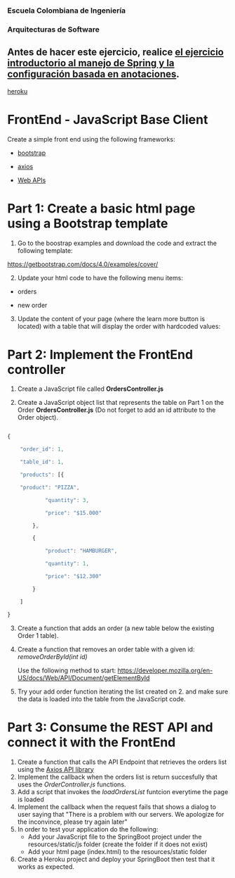 ### Escuela Colombiana de Ingeniería

### Arquitecturas de Software


## Antes de hacer este ejercicio, realice [el ejercicio introductorio al manejo de Spring y la configuración basada en anotaciones](https://github.com/ARSW-ECI/Spring_LightweightCont_Annotation-DI_Example).



[heroku](https://ordermanager79.herokuapp.com/)




# FrontEnd - JavaScript Base Client



Create a simple front end using the following frameworks:

 - [bootstrap](https://getbootstrap.com)

 - [axios](https://github.com/axios/axios)
 
 - [Web APIs](https://developer.mozilla.org/en-US/docs/Web/API)



# Part 1: Create a basic html page using a Bootstrap template



  1. Go to the boostrap examples and download the code and extract the following template:

  https://getbootstrap.com/docs/4.0/examples/cover/



  2. Update your html code to have the following menu items:

  - orders

  - new order



 3. Update the  content of your page (where the learn more button is located) with a table that will display the order with hardcoded values:






# Part 2: Implement the FrontEnd controller



1. Create a JavaScript file called  **OrdersController.js**

2. Create a JavaScript object list that represents the table on Part 1 on the Order **OrdersController.js** (Do not forget to add an id attribute to the Order object).



```javascript

{

	"order_id": 1,

	"table_id": 1,

	"products": [{

	"product": "PIZZA",

			"quantity": 3,

			"price": "$15.000"

		},

		{

			"product": "HAMBURGER",

			"quantity": 1,

			"price": "$12.300"

		}

	]

}

```



3. Create a function that adds an order (a new table below the existing Order 1 table).

4. Create a function that removes an order table with a given id: *removeOrderById(int id)*

    Use the following method to start: https://developer.mozilla.org/en-US/docs/Web/API/Document/getElementById
5. Try your add order function iterating the list created on 2. and make sure the data is loaded into the table from the JavaScript code.



# Part 3: Consume the REST API and connect it with the FrontEnd
1. Create a function that calls the API Endpoint that retrieves the orders list using the [Axios API library](https://github.com/axios/axios)
2. Implement the callback when the orders list is return succesfully that uses the *OrderController.js* functions.
3. Add a script that invokes the *loadOrdersList* funtcion everytime the page is loaded
4. Implement the callback when the request fails that shows a dialog to user saying that "There is a problem with our servers. We apologize for the inconvince, please try again later" 
5. In order to test your application do the following:
    - Add your JavaScript file to the SpringBoot project under the resources/static/js folder (create the folder if it does not exist)
    - Add your html page (index.html) to the resources/static folder
6. Create a Heroku project and deploy your SpringBoot then test that it works as expected.